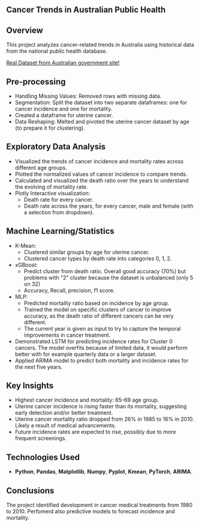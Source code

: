 ## **Cancer Trends in Australian Public Health**
## **Overview**
This project analyzes cancer-related trends in Australia using historical data from the national public health database.

[Real Dataset from Australian government site!](https://data.gov.au/dataset/ds-dga-05696f6f-6ff5-42a2-904f-af5e4d1f56f8/details?q=cancer)

## **Pre-processing**
- Handling Missing Values: Removed rows with missing data.
- Segmentation: Split the dataset into two separate dataframes: one for cancer incidence and one for mortality. 
- Created a dataframe for uterine cancer.
- Data Reshaping: Melted and pivoted the uterine cancer dataset by age (to prepare it for clustering).

## **Exploratory Data Analysis**
 - Visualized the trends of cancer incidence and mortality rates across different age groups.
 - Plotted the normalized values of cancer incidence to compare trends.
 - Calculated and visualized the death ratio over the years to understand the evolving of mortality rate.
 - Plotly Interactive visualization:
   - Death rate for every cancer.
   - Death rate across the years, for every cancer, male and female (with a selection from dropdown).

## **Machine Learning/Statistics**
- K-Mean:
  - Clustered similar groups by age for uterine cancer.
  - Clustered cancer types by death rate into categories 0, 1, 2. 
- xGBoost:
  - Predict cluster from death ratio. Overall good accuracy (70%) but problems with "2" cluster because the dataset is unbalanced (only 5 on 32)
  - Accuracy, Recall, precision, f1 score.
- MLP:
  - Predicted mortality ratio based on incidence by age group.
  - Trained the model on specific clusters of cancer to improve accuracy, as the death ratio of different cancers can be very different. 
  - The current year is given as input to try to capture the temporal improvements in cancer treatment.
- Demonstrated LSTM for predicting incidence rates for Cluster 0 cancers. The model overfits because of limited data, it would perform better with for example quarterly data or a larger dataset.
- Applied ARIMA model to predict both mortality and incidence rates for the next five years.

## **Key Insights** 
- Highest cancer incidence and mortality: 65–69 age group.
- Uterine cancer incidence is rising faster than its mortality, suggesting early detection and/or better treatment.
- Uterine cancer mortality ratio dropped from 26% in 1985 to 16% in 2010. Likely a result of medical advancements.
- Future incidence rates are expected to rise, possibly due to more frequent screenings.

## **Technologies Used**
- **Python**, **Pandas**, **Matplotlib**, **Numpy**, **Pyplot**, **Kmean**, **PyTorch**, **ARIMA**.

## **Conclusions**
The project identified development in cancer medical treatments from 1980 to 2010. Perfomerd also predictive models to forecast incidence and mortality.

